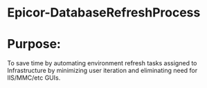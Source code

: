 # Epicor-DatabaseRefreshProcess
# Purpose:
To save time by automating environment refresh tasks assigned to Infrastructure by minimizing user iteration and eliminating need for IIS/MMC/etc GUIs.
